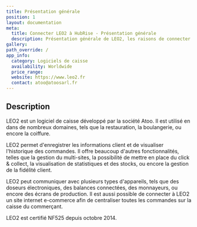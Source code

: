 ```yaml
---
title: Présentation générale
position: 1
layout: documentation
meta:
  title: Connecter LEO2 à HubRise - Présentation générale
  description: Présentation générale de LEO2, les raisons de connecter votre caisse à HubRise et liste des fonctionnalités de l'intégration avec HubRise.
gallery:
path_override: /
app_info:
  category: Logiciels de caisse
  availability: Worldwide
  price_range:
  website: https://www.leo2.fr
  contact: atoo@atoosarl.fr
---
```


## Description

LEO2 est un logiciel de caisse développé par la société Atoo. Il est utilisé en dans de nombreux domaines, tels que la restauration, la boulangerie, ou encore la coiffure.

LEO2 permet d'enregistrer les informations client et de visualiser l'historique des commandes. Il offre beaucoup d'autres fonctionnalités, telles que la gestion du multi-sites, la possibilité de mettre en place du click & collect, la visualisation de statistiques et des stocks, ou encore la gestion de la fidélité client.

LEO2 peut communiquer avec plusieurs types d'appareils, tels que des doseurs électroniques, des balances connectées, des
monnayeurs, ou encore des écrans de production. Il est aussi possible de connecter à LEO2 un site internet e-commerce afin de centraliser toutes les commandes sur la caisse du commerçant.

LEO2 est certifié NF525 depuis octobre 2014.